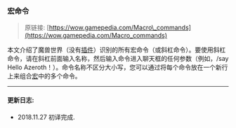 ### 宏命令

> 原链接: [https://wow.gamepedia.com/Macro\_commands](https://wow.gamepedia.com/Macro_commands)

本文介绍了魔兽世界（没有[插件](https://wow.gamepedia.com/Addon)）识别的所有宏命令（或斜杠命令）。要使用斜杠命令，请在斜杠前面输入名称，然后输入命令进入聊天框的任何参数（例如，/say Hello Azeroth！）。命令名称不区分大小写，您可以通过将每个命令放在一个新行上来组合[宏](https://wow.gamepedia.com/Macro)中的多个命令。

---

#### 更新日志:

* 2018.11.27 初译完成.



